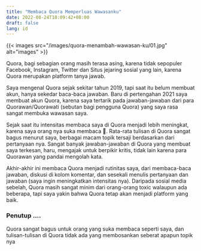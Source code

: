 ```yaml
---
title: "Membaca Quora Memperluas Wawasanku"
date: 2022-08-24T18:09:42+08:00
draft: false
lang: id
---
```


{{< images src="/images/quora-menambah-wawasan-ku/01.jpg" alt="images" >}}

Quora, bagi sebagian orang masih terasa asing, karena tidak sepopuler Facebook, Instagram, Twitter dan Situs jejaring sosial yang lain, karena Quora merupakan platform tanya jawab.

Saya mengenal Quora sejak sekitar tahun 2019, tapi saat itu belum membuat akun, hanya sekedar baca-baca jawaban. Baru di pertengahan 2021 saya membuat akun Quora, karena saya tertarik pada jawaban-jawaban dari para Quorawan/Quorawati (sebutan bagi pengguna Quora) yang saya rasa sangat membuka wawasan saya.

Sejak saat itu intensitas membaca saya di Quora menjadi lebih meningkat, karena saya orang nya suka membaca 📖️. Rata-rata tulisan di Quora sangat bagus menurut saya, berbagai macam topik tersaji berdasarkan dari pertanyaan nya. Sangat banyak jawaban-jawaban di Quora yang membuat saya terkesan, haru, mengajak untuk berpikir kritis, tidak lain karena para Quorawan yang pandai mengolah kata.

Akhir-akhir ini membaca Quora menjadi rutinitas saya, dari membaca-baca jawaban, diskusi di kolom komentar, dan sesekali menulis pertanyaan dan jawaban (saya ingin meningkatkan intensitas nya). Daripada sosial media sebelah, Quora masih sangat minim dari orang-orang toxic walaupun ada beberapa, tapi saya yakin bahwa Quora tetap akan menjadi platform yang baik.

### Penutup ....

Quora sangat bagus untuk orang yang suka membaca seperti saya, dan tulisan-tulisan di Quora tidak ada yang membosankan seberat apapun topik nya
